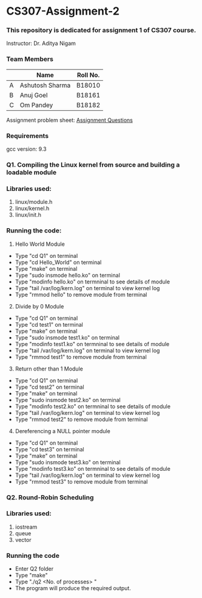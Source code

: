 # CS307-Assignment-2
### This repository is dedicated for assignment 1 of CS307 course.
Instructor: Dr. Aditya Nigam


### Team Members

|   | Name | Roll No.  |
|--------|--------|--------|
|A| Ashutosh Sharma  | B18010 |
|B| Anuj Goel    | B18161  |
|C| Om Pandey | B18182  |

Assignment problem sheet: [Assignment Questions](https://drive.google.com/file/d/12gEN2vzhxTDoWFKWBbmj_M6AtH1VrU8N/view?usp=sharing)

### Requirements
gcc version: 9.3

### Q1. Compiling the Linux kernel from source and building a loadable module

### Libraries used:

1. linux/module.h  
2. linux/kernel.h  
3. linux/init.h  

### Running the code:

1. Hello World Module

- Type "cd Q1" on terminal
- Type "cd Hello_World" on terminal
- Type "make" on terminal
- Type "sudo insmode hello.ko" on terminal
- Type "modinfo hello.ko" on termninal to see details of module
- Type "tail /var/log/kern.log" on terminal to view kernel log
- Type "rmmod hello" to remove module from terminal

2. Divide by 0 Module

- Type "cd Q1" on terminal
- Type "cd test1" on terminal
- Type "make" on terminal
- Type "sudo insmode test1.ko" on terminal
- Type "modinfo test1.ko" on termninal to see details of module
- Type "tail /var/log/kern.log" on terminal to view kernel log
- Type "rmmod test1" to remove module from terminal

3. Return other than 1 Module

- Type "cd Q1" on terminal
- Type "cd test2" on terminal
- Type "make" on terminal
- Type "sudo insmode test2.ko" on terminal
- Type "modinfo test2.ko" on termninal to see details of module
- Type "tail /var/log/kern.log" on terminal to view kernel log
- Type "rmmod test2" to remove module from terminal

4. Dereferencing a NULL pointer module

- Type "cd Q1" on terminal
- Type "cd test3" on terminal
- Type "make" on terminal
- Type "sudo insmode test3.ko" on terminal
- Type "modinfo test3.ko" on termninal to see details of module
- Type "tail /var/log/kern.log" on terminal to view kernel log
- Type "rmmod test3" to remove module from terminal

### Q2. Round-Robin Scheduling

### Libraries used:

1. iostream
2. queue
3. vector

### Running the code

- Enter Q2 folder 
- Type "make"
- Type "./q2 <No. of processes> <array of arrival time> <array of burst time> <time quantum>"
- The program will produce the required output.    
